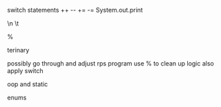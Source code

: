 switch statements
++ --
+= -=
System.out.print

\n \t

%

terinary

possibly go through and adjust rps program
  use % to clean up logic
  also apply switch

oop and static

enums
